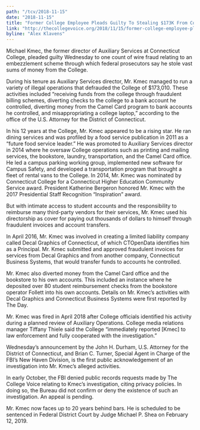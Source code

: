 ```yaml
---
path: "/tcv/2018-11-15"
date: "2018-11-15"
title: "Former College Employee Pleads Guilty To Stealing $173K From College; Faces Up To 20 Years In Prison"
link: "http://thecollegevoice.org/2018/11/15/former-college-employee-pleads-guilty-to-stealing-173k-from-college-faces-up-to-20-years-in-prison/"
byline: "Alex Klavens"
---
```


Michael Kmec, the former director of Auxiliary Services at Connecticut College, pleaded guilty Wednesday to one count of wire fraud relating to an embezzlement scheme through which federal prosecutors say he stole vast sums of money from the College.

During his tenure as Auxiliary Services director, Mr. Kmec managed to run a variety of illegal operations that defrauded the College of $173,010. These activities included “receiving funds from the college through fraudulent billing schemes, diverting checks to the college to a bank account he controlled, diverting money from the Camel Card program to bank accounts he controlled, and misappropriating a college laptop,” according to the office of the U.S. Attorney for the District of Connecticut.

In his 12 years at the College, Mr. Kmec appeared to be a rising star. He ran dining services and was profiled by a food service publication in 2011 as a “future food service leader.” He was promoted to Auxiliary Services director in 2014 where he oversaw College operations such as printing and mailing services, the bookstore, laundry, transportation, and the Camel Card office. He led a campus parking working group, implemented new software for Campus Safety, and developed a transportation program that brought a fleet of rental vans to the College. In 2014, Mr. Kmec was nominated by Connecticut College for a Connecticut Higher Education Community Service award. President Katherine Bergeron honored Mr. Kmec with the 2017 Presidential Staff Recognition “Inspiration” award.

But with intimate access to student accounts and the responsibility to reimburse many third-party vendors for their services, Mr. Kmec used his directorship as cover for paying out thousands of dollars to himself through fraudulent invoices and account transfers.

In April 2016, Mr. Kmec was involved in creating a limited liability company called Decal Graphics of Connecticut, of which CTOpenData identifies him as a Principal. Mr. Kmec submitted and approved fraudulent invoices for services from Decal Graphics and from another company, Connecticut Business Systems, that would transfer funds to accounts he controlled.

Mr. Kmec also diverted money from the Camel Card office and the bookstore to his own accounts. This included an instance where he deposited over 80 student reimbursement checks from the bookstore operator Follett into his own accounts. Details on Mr. Kmec’s activities with Decal Graphics and Connecticut Business Systems were first reported by The Day.

Mr. Kmec was fired in April 2018 after College officials identified his activity during a planned review of Auxiliary Operations. College media relations manager Tiffany Thiele said the College “immediately reported [Kmec] to law enforcement and fully cooperated with the investigation.”

Wednesday’s announcement by the John H. Durham, U.S. Attorney for the District of Connecticut, and Brian C. Turner, Special Agent in Charge of the FBI’s New Haven Division, is the first public acknowledgement of an investigation into Mr. Kmec’s alleged activities.

In early October, the FBI denied public records requests made by The College Voice relating to Kmec’s investigation, citing privacy policies. In doing so, the Bureau did not confirm or deny the existence of such an investigation. An appeal is pending.

Mr. Kmec now faces up to 20 years behind bars. He is scheduled to be sentenced in Federal District Court by Judge Michael P. Shea on February 12, 2019.
